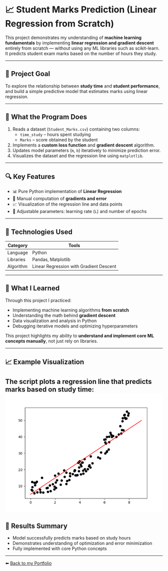# 📈 Student Marks Prediction (Linear Regression from Scratch)

This project demonstrates my understanding of **machine learning fundamentals** by implementing **linear regression and gradient descent** entirely from scratch — without using any ML libraries such as scikit-learn.  
It predicts student exam marks based on the number of hours they study.

---

## 🎯 Project Goal

To explore the relationship between **study time** and **student performance**, and build a simple predictive model that estimates marks using linear regression.

---

## 🧠 What the Program Does

1. Reads a dataset (`Student_Marks.csv`) containing two columns:  
   - `time_study` – hours spent studying  
   - `Marks` – score obtained by the student  
2. Implements a **custom loss function** and **gradient descent** algorithm.  
3. Updates model parameters (`m`, `b`) iteratively to minimize prediction error.  
4. Visualizes the dataset and the regression line using `matplotlib`.

---

## 🔍 Key Features

- 📊 Pure Python implementation of **Linear Regression**  
- 🔢 Manual computation of **gradients and error**  
- 📈 Visualization of the regression line and data points  
- 🧮 Adjustable parameters: learning rate (`L`) and number of epochs

---

## 🧰 Technologies Used

| Category | Tools |
|-----------|-------|
| Language | Python |
| Libraries | Pandas, Matplotlib |
| Algorithm | Linear Regression with Gradient Descent |

---

## 🚀 What I Learned

Through this project I practiced:
- Implementing machine learning algorithms **from scratch**  
- Understanding the math behind **gradient descent**  
- Data visualization and analysis in Python  
- Debugging iterative models and optimizing hyperparameters  

This project highlights my ability to **understand and implement core ML concepts manually**, not just rely on libraries.

---

## 📈 Example Visualization

The script plots a regression line that predicts marks based on study time:
![Regression plot](regression_plot.png)
---
## 🏁 Results Summary

-  Model successfully predicts marks based on study hours
-  Demonstrates understanding of optimization and error minimization
-  Fully implemented with core Python concepts

---

⬅️ [Back to my Portfolio](https://github.com/PiotrWilkowski/portfolio)
